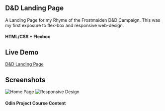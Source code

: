 ## D&D Landing Page 
A Landing Page for my Rhyme of the Frostmaiden D&D Campaign. 
This was my first exposure to flex-box and responsive web-design.
#### HTML/CSS + Flexbox

## Live Demo
[D&D Landing Page](https://t-pirozzini.github.io/landing_page/)

## Screenshots
![Home Page]("https://github.com/T-Pirozzini/landing_page/blob/main/assets/D&D-landing_%20page.png?raw=true")
![Responsive Design]("https://github.com/T-Pirozzini/landing_page/blob/main/assets/D&D-flexbox.png?raw=true")

#### Odin Project Course Content